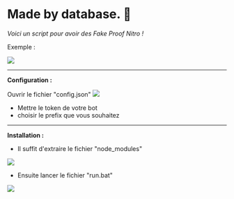 # Made by database. 👋

*Voici un script pour avoir des Fake Proof Nitro !*

Exemple : 

![](https://cdn.discordapp.com/attachments/1126880857706209282/1130343406053380137/NitroProof.png)

***

**Configuration :**

Ouvrir le fichier "config.json"
![](https://cdn.discordapp.com/attachments/1105881401309532391/1130599163944513677/image.png)

- Mettre le token de votre bot
- choisir le prefix que vous souhaitez

***
**Installation :**

- Il suffit d'extraire le fichier "node_modules" 

![](https://cdn.discordapp.com/attachments/1105881401309532391/1130598631397929081/image.png)

- Ensuite lancer le fichier "run.bat"

![](https://cdn.discordapp.com/attachments/1105881401309532391/1130598815959879691/image.png)

